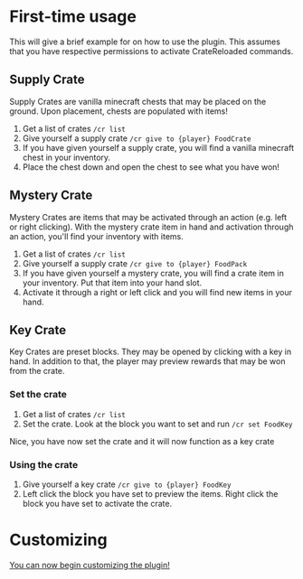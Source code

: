 # First-time usage

This will give a brief example for on how to use the plugin. This assumes that you have respective permissions to activate CrateReloaded commands.

## Supply Crate

Supply Crates are vanilla minecraft chests that may be placed on the ground. Upon placement, chests are populated with items!

1. Get a list of crates `/cr list`
2. Give yourself a supply crate `/cr give to {player} FoodCrate`
3. If you have given yourself a supply crate, you will find a vanilla minecraft chest in your inventory. 
4. Place the chest down and open the chest to see what you have won!

## Mystery Crate

Mystery Crates are items that may be activated through an action (e.g. left or right clicking). With the mystery crate item in hand and activation through an action, you'll find your inventory with items. 

1. Get a list of crates `/cr list`
2. Give yourself a supply crate `/cr give to {player} FoodPack` 
3. If you have given yourself a mystery crate, you will find a crate item in your inventory. Put that item into your hand slot.
4. Activate it through a right or left click and you will find new items in your hand.

## Key Crate

Key Crates are preset blocks. They may be opened by clicking with a key in hand. In addition to that, the player may preview rewards that may be won from the crate.

### Set the crate

1. Get a list of crates `/cr list`
2. Set the crate. Look at the block you want to set and run `/cr set FoodKey`

Nice, you have now set the crate and it will now function as a key crate

### Using the crate

1. Give yourself a key crate `/cr give to {player} FoodKey` 
2. Left click the block you have set to preview the items. Right click the block you have set to activate the crate. 

# Customizing

[You can now begin customizing the plugin!](config/config.md)
